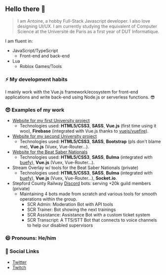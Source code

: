 ## Hello there 👋

> I am Antoine, a hobby Full-Stack Javascript developer. I also love designing UI/UX. I am currently studying the equivalent of Computer Science at the Université de Paris as a first year of DUT Informatique.

I am fluent in:
- JavaScript/TypeScript
  - Front-end and back-end
- Lua
  - Roblox Games/Tools

### ⚡ My development habits

I mainly work with the Vue.js framework/ecosystem for front-end applications and write back-end using Node.js or serverless functions. 😎

### 😎 Examples of my work

- [Website for my first University project](https://pjs1.jiveoff.fr)
  - Technologies used: **HTML5/CSS3**, **SASS**, **Vue.js** (first time using it woo), **Firebase** (integrated with Vue.js thanks to [vuejs/vuefire](https://github.com/vuejs/vuefire)).
- [Website for my second University project](https://eweb.jiveoff.fr)
  - Technologies used: **HTML5/CSS3**, **SASS**, **Bootstrap** (pls don't blame me), **Vue.js** (Vuex, Vue-Router...).
- [Website for the Beat Saber Nationals](https://beatsabernationals.com)
  - Technologies used: **HTML5/CSS3**, **SASS**, **Bulma** (integrated with [buefy](https://github.com/buefy/buefy)), **Vue.js** (Vuex, Vue-Router...).
- Stream Overlay w/ tools for the Beat Saber Nationals (private)
  - Technologies used: **HTML5/CSS3**, **SASS**, **Bulma** (integrated with [buefy](https://github.com/buefy/buefy)), **Vue.js** (Vuex, Vue-Router...), **Socket.io**.  
- Stepford County Railway [Discord](https://discord.gg/scr) bots: serving +20k guild members (private)
  - Maintaining 4 bots made from scratch and various tools for smooth operations within the group.
    - SCR Admin: Moderation Bot with API tools
    - SCR Trainer: Bot showing the next trainings
    - SCR Assistance: Assistance Bot with a custom ticket system
    - SCR Transcript: A TTS/STT Bot that connects to voice channels to help our disabled supervisors

### 😄 Pronouns: He/him

### 💬 Social Links

- [Twitter](https://twitter.com/JiveOff)
- [Twitch](https://twitch.tv/jiveoff)
